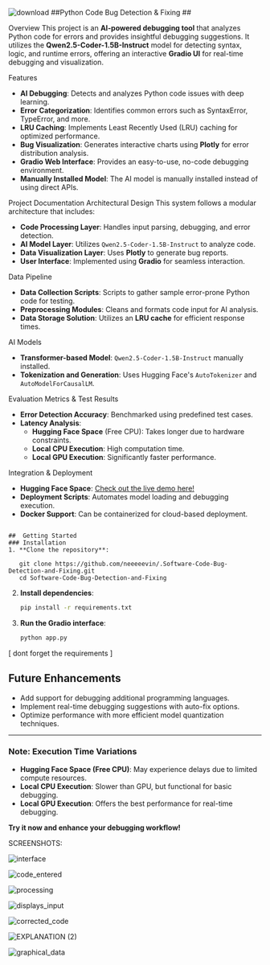 ![download](https://github.com/user-attachments/assets/f992bfbd-d50e-4a1c-98e3-ef3530550d6b)
##Python  Code Bug Detection & Fixing ##

 Overview
This project is an **AI-powered debugging tool** that analyzes Python code for errors and provides insightful debugging suggestions. It utilizes the **Qwen2.5-Coder-1.5B-Instruct** model for detecting syntax, logic, and runtime errors, offering an interactive **Gradio UI** for real-time debugging and visualization.

 Features
- **AI Debugging**: Detects and analyzes Python code issues with deep learning.
- **Error Categorization**: Identifies common errors such as SyntaxError, TypeError, and more.
- **LRU Caching**: Implements Least Recently Used (LRU) caching for optimized performance.
- **Bug Visualization**: Generates interactive charts using **Plotly** for error distribution analysis.
- **Gradio Web Interface**: Provides an easy-to-use, no-code debugging environment.
- **Manually Installed Model**: The AI model is manually installed instead of using direct APIs.

 Project Documentation
 Architectural Design
This system follows a modular architecture that includes:
- **Code Processing Layer**: Handles input parsing, debugging, and error detection.
- **AI Model Layer**: Utilizes `Qwen2.5-Coder-1.5B-Instruct` to analyze code.
- **Data Visualization Layer**: Uses **Plotly** to generate bug reports.
- **User Interface**: Implemented using **Gradio** for seamless interaction.

 Data Pipeline
- **Data Collection Scripts**: Scripts to gather sample error-prone Python code for testing.
- **Preprocessing Modules**: Cleans and formats code input for AI analysis.
- **Data Storage Solution**: Utilizes an **LRU cache** for efficient response times.

 AI Models
- **Transformer-based Model**: `Qwen2.5-Coder-1.5B-Instruct` manually installed.
- **Tokenization and Generation**: Uses Hugging Face's `AutoTokenizer` and `AutoModelForCausalLM`.

 Evaluation Metrics & Test Results
- **Error Detection Accuracy**: Benchmarked using predefined test cases.
- **Latency Analysis**:
  - **Hugging Face Space** (Free CPU): Takes longer due to hardware constraints.
  - **Local CPU Execution**: High computation time.
  - **Local GPU Execution**: Significantly faster performance.


Integration & Deployment
- **Hugging Face Space**: [Check out the live demo here!](<https://huggingface.co/spaces/neviiiiii/fixyourbugs>)
- **Deployment Scripts**: Automates model loading and debugging execution.
- **Docker Support**: Can be containerized for cloud-based deployment.


```

##  Getting Started
### Installation
1. **Clone the repository**:
   
   git clone https://github.com/neeeeevin/.Software-Code-Bug-Detection-and-Fixing.git
   cd Software-Code-Bug-Detection-and-Fixing
   ```

2. **Install dependencies**:
   ```bash
   pip install -r requirements.txt
   ```
3. **Run the Gradio interface**:
   ```bash
   python app.py
   ```
[ dont forget the requirements ]

##  Future Enhancements
- Add support for debugging additional programming languages.
- Implement real-time debugging suggestions with auto-fix options.
- Optimize performance with more efficient model quantization techniques.

---
###  Note: Execution Time Variations
- **Hugging Face Space (Free CPU)**: May experience delays due to limited compute resources.
- **Local CPU Execution**: Slower than GPU, but functional for basic debugging.
- **Local GPU Execution**: Offers the best performance for real-time debugging.

 **Try it now and enhance your debugging workflow!**



SCREENSHOTS:

![interface](https://github.com/user-attachments/assets/2a8517f4-2105-4e54-b690-e6cbbe344548)


![code_entered](https://github.com/user-attachments/assets/51b092f1-d715-4f50-88d4-0a0abdaa1f56)








![processing](https://github.com/user-attachments/assets/7d2f98c6-5e37-4d03-95f1-5cb2c3bb9c9a)





![displays_input](https://github.com/user-attachments/assets/c2371231-0fdb-4a21-bd3f-d1cf98333958)




![corrected_code](https://github.com/user-attachments/assets/21e5e725-cf47-4395-9d29-a6417a9ecfa6)


![EXPLANATION (2)](https://github.com/user-attachments/assets/fca94983-d16c-4965-b86b-a0404b5b6037)


![graphical_data](https://github.com/user-attachments/assets/e44a5359-6432-42e8-a1db-ce6388b8ba3e)








